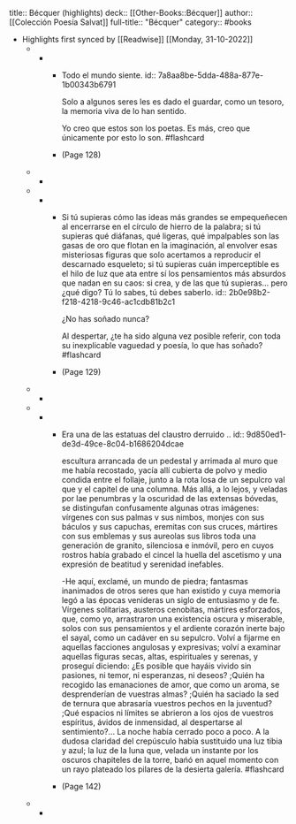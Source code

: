 title:: Bécquer (highlights)
deck:: [[Other-Books::Bécquer]]
author:: [[Colección Poesía Salvat]]
full-title:: "Bécquer"
category:: #books

- Highlights first synced by [[Readwise]] [[Monday, 31-10-2022]]
	- -
		- Todo el mundo siente.
		  id:: 7a8aa8be-5dda-488a-877e-1b00343b6791
		  
		  Solo a algunos seres les es dado el guardar, como un tesoro, la memoria viva de lo han sentido.
		  
		  Yo creo que estos son los poetas. Es más, creo que únicamente por esto lo son. #flashcard
		- (Page 128)
	- -
	- -
		- Si tú supieras cómo las ideas más grandes se empequeñecen al encerrarse en el círculo de hierro de la palabra; si tú supieras qué diáfanas, qué ligeras, qué impalpables son las gasas de oro que flotan en la imaginación, al envolver esas misteriosas figuras que solo acertamos a reproducir el descarnado esqueleto; si tú supieras cuán imperceptible es el hilo de luz que ata entre sí los pensamientos más absurdos que nadan en su caos: si crea, y de las que tú supieras... pero ¿qué digo? Tú lo sabes, tú debes saberlo.
		  id:: 2b0e98b2-f218-4218-9c46-ac1cdb81b2c1
		  
		  ¿No has soñado nunca?
		  
		  Al despertar, ¿te ha sido alguna vez posible referir, con toda su inexplicable vaguedad y poesía, lo que has soñado? #flashcard
		- (Page 129)
	- -
	- -
		- Era una de las estatuas del claustro derruido ..
		  id:: 9d850ed1-de3d-49ce-8c04-b1686204dcae
		  
		  escultura arrancada de un pedestal y arrimada al muro que me había recostado, yacía allí cubierta de polvo y medio condida entre el follaje, junto a la rota losa de un sepulcro val que y el capitel de una columna. Más allá, a lo lejos, y veladas por lae penumbras y la oscuridad de las extensas bóvedas, se distingufan confusamente algunas otras imágenes: vírgenes con sus palmas v sus nimbos, monjes con sus báculos y sus capuchas, eremitas con sus cruces, mártires con sus emblemas y sus aureolas sus libros toda una generación de granito, silenciosa e inmóvil, pero en cuyos rostros había grabado el cincel la huella del ascetismo y una expresión de beatitud y serenidad inefables.
		  
		  -He aquí, exclamé, un mundo de piedra; fantasmas inanimados de otros seres que han existido y cuya memoria legó a las épocas venideras un siglo de entusiasmo y de fe. Vírgenes solitarias, austeros cenobitas, mártires esforzados, que, como yo, arrastraron una existencia oscura y miserable, solos con sus pensamientos y el ardiente corazón inerte bajo el sayal, como un cadáver en su sepulcro. Volví a fijarme en aquellas facciones angulosas y expresivas; volví a examinar aquellas figuras secas, altas, espirituales y serenas, y proseguí diciendo: ¿Es posible que hayáis vivido sin pasiones, ni temor, ni esperanzas, ni deseos? ;Quién ha recogido las emanaciones de amor, que como un aroma, se desprenderían de vuestras almas? ;Quién ha saciado la sed de ternura  que abrasaría vuestros pechos en la juventud? ;Qué espacios ni límites se abrieron a los ojos de vuestros espíritus, ávidos de inmensidad, al despertarse al sentimiento?... La noche había cerrado poco a poco. A la dudosa claridad del crepúsculo había sustituido una luz tibia y azul; la luz de la luna que, velada un instante por los oscuros chapiteles de la torre, bańó en aquel momento con un rayo plateado los pilares de la desierta galería. #flashcard
		- (Page 142)
	- -